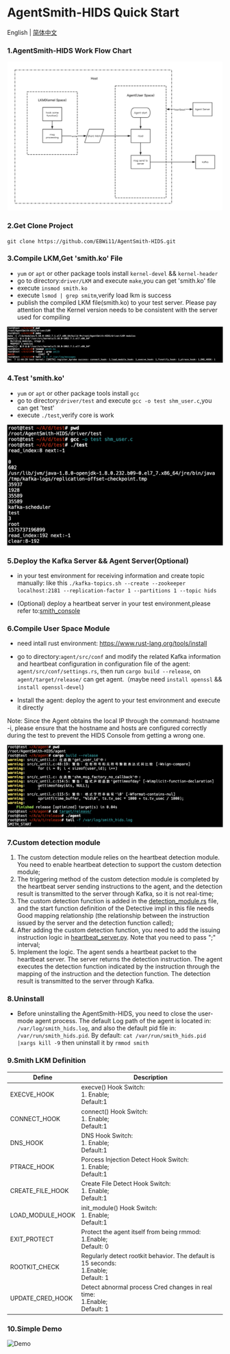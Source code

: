 # AgentSmith-HIDS Quick Start

English | [简体中文](AgentSmith-HIDS-Quick-Start-zh_CN.md)


### 1.AgentSmith-HIDS Work Flow Chart

![simple_flow_chart](simple_flow_chart.png)



### 2.Get Clone Project

`git clone https://github.com/EBWi11/AgentSmith-HIDS.git`



### 3.Compile LKM,Get 'smith.ko' File

* `yum` or `apt` or other package tools install `kernel-devel` && `kernel-header`
* go to directory:`driver/LKM` and execute `make`,you can get 'smith.ko' file
* execute `insmod smith.ko`
* execute `lsmod | grep smitm`,verify load lkm is success
* publish the compiled LKM file(smith.ko) to your test server. Please pay attention that the Kernel version needs to be consistent with the server used for compiling

![quick-start-01](quick-start-01.png)



### 4.Test 'smith.ko'

* `yum` or `apt` or other package tools install `gcc`
* go to directory:`driver/test` and execute `gcc -o test shm_user.c`,you can get 'test'
* execute `./test`,verify core is work

![quick-start-02](quick-start-02.png)



### 5.Deploy the Kafka Server && Agent Server(Optional)

* in your test environment for receiving information and create topic manually:
  like this `./kafka-topics.sh --create --zookeeper localhost:2181 --replication-factor 1 --partitions 1 --topic hids`

* (Optional) deploy a heartbeat server in your test environment,please refer to:[smith_console](https://github.com/EBWi11/AgentSmith-HIDS/tree/master/smith_console)



### 6.Compile User Space Module

* need intall rust environment: https://www.rust-lang.org/tools/install

* go to directory:`agent/src/conf` and modify the related Kafka information and heartbeat configuration in configuration file of the agent: `agent/src/conf/settings.rs`, then run `cargo build --release`, on `agent/target/release/` can get agent.（maybe need `install openssl` && `install openssl-devel`)

* Install the agent: deploy the agent to your test environment and execute it directly

Note: Since the Agent obtains the local IP through the command: hostname -i, please ensure that the hostname and hosts are configured correctly during the test to prevent the HIDS Console from getting a wrong one.

![quick-start-03](quick-start-03.png)



### 7.Custom detection module

1. The custom detection module relies on the heartbeat detection module. You need to enable heartbeat detection to support the custom detection module;
2. The triggering method of the custom detection module is completed by the heartbeat server sending instructions to the agent, and the detection result is transmitted to the server through Kafka, so it is not real-time;
3. The custom detection function is added in the [detection_module.rs](https://github.com/EBWi11/AgentSmith-HIDS/blob/master/agent/src/lib/detection_module.rs) file, and the start function definition of the Detective impl in this file needs Good mapping relationship (the relationship between the instruction issued by the server and the detection function called);
4. After adding the custom detection function, you need to add the issuing instruction logic in [heartbeat_server.py](https://github.com/EBWi11/AgentSmith-HIDS/blob/master/smith_console/heartbeat_server.py). Note that you need to pass ";" interval;
5. Implement the logic. The agent sends a heartbeat packet to the heartbeat server. The server returns the detection instruction. The agent executes the detection function indicated by the instruction through the mapping of the instruction and the detection function. The detection result is transmitted to the server through Kafka.



### 8.Uninstall
* Before uninstalling the AgentSmith-HIDS, you need to close the user-mode agent process. The default Log path of the agent is located in: `/var/log/smith_hids.log`, and also the default pid file in: `/var/run/smith_hids.pid`. By default: `cat /var/run/smith_hids.pid |xargs kill -9` then uninstall it by `rmmod smith`




### 9.Smith LKM Definition

| Define           | Description                                                  |
| ---------------- | ------------------------------------------------------------ |
| EXECVE_HOOK      | execve() Hook Switch:<br />1. Enable;<br />Default:1         |
| CONNECT_HOOK     | connect() Hook Switch:<br />1. Enable;<br />Default:1        |
| DNS_HOOK         | DNS Hook Switch:<br />1. Enable;<br />Default:1              |
| PTRACE_HOOK      | Porcess Injection Detect Hook Switch:<br />1. Enable;<br />Default:1 |
| CREATE_FILE_HOOK | Create File Detect Hook Switch:<br />1. Enable;<br />Default:1 |
| LOAD_MODULE_HOOK | init_module() Hook Switch:<br />1. Enable;<br />Default:1    |
| EXIT_PROTECT     | Protect the agent itself from being rmmod:<br />1.Enable;<br />Default: 0 |
| ROOTKIT_CHECK    | Regularly detect rootkit behavior. The default is 15 seconds:<br />1.Enable;<br />Default: 1 |
| UPDATE_CRED_HOOK | Detect abnormal process Cred changes in real time:<br />1.Enable;<br />Default: 1 |



### 10.Simple Demo

![Demo](demo.gif)

